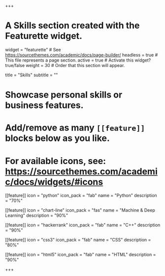 +++
# A Skills section created with the Featurette widget.
widget = "featurette"  # See https://sourcethemes.com/academic/docs/page-builder/
headless = true  # This file represents a page section.
active = true  # Activate this widget? true/false
weight = 30  # Order that this section will appear.

title = "Skills"
subtitle = ""

# Showcase personal skills or business features.
# 
# Add/remove as many `[[feature]]` blocks below as you like.
# 
# For available icons, see: https://sourcethemes.com/academic/docs/widgets/#icons

[[feature]]
  icon = "python"
  icon_pack = "fab"
  name = "Python"
  description = "70%"
  
[[feature]]
  icon = "chart-line"
  icon_pack = "fas"
  name = "Machine & Deep Learning"
  description = "90%"  

[[feature]]
  icon = "hackerrank"
  icon_pack = "fab"
  name = "C++"
  description = "90%"
  
[[feature]]
  icon = "css3"
  icon_pack = "fab"
  name = "CSS"
  description = "80%"

[[feature]]
  icon = "html5"
  icon_pack = "fab"
  name = "HTML"
  description = "90%"

+++
